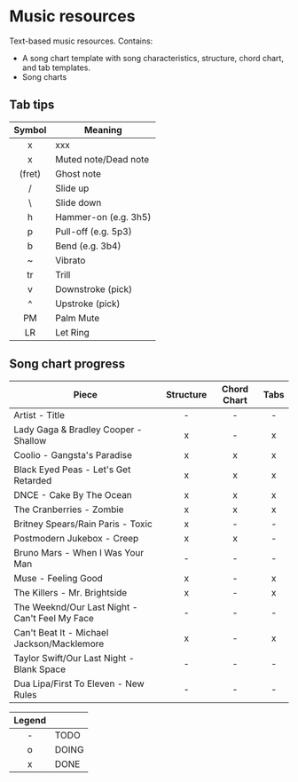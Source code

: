 # Music resources

Text-based music resources. Contains:
* A song chart template with song characteristics, structure, chord chart, and tab templates.
* Song charts

## Tab tips

| Symbol | Meaning                                          |
|:------:|--------------------------------------------------|
|   x    | xxx                                              |
|   x    | Muted note/Dead note                             |
| (fret) | Ghost note                                       |
|   /    | Slide up                                         |
|   \    | Slide down                                       |
|   h    | Hammer-on (e.g. 3h5)                             |
|   p    | Pull-off (e.g. 5p3)                              |
|   b    | Bend (e.g. 3b4)                                  |
|   ~    | Vibrato                                          |
|   tr   | Trill                                            |
|   v    | Downstroke (pick)                                |
|   ^    | Upstroke (pick)                                  |
|   PM   | Palm Mute                                        |
|   LR   | Let Ring                                         |

## Song chart progress

| Piece                	                                    | Structure | Chord Chart | Tabs  |
|-----------------------------------------------------------|:---------:|:-----------:|:-----:|
| Artist - Title                                            | -         | -           | -     |
| Lady Gaga & Bradley Cooper - Shallow                      | x         | -           | x     |
| Coolio - Gangsta's Paradise                               | x         | x           | x     |
| Black Eyed Peas - Let's Get Retarded                      | x         | x           | x     |
| DNCE - Cake By The Ocean                                  | x         | x           | x     |
| The Cranberries - Zombie                                  | x         | x           | x     |
| Britney Spears/Rain Paris - Toxic                         | x         | -           | -     |
| Postmodern Jukebox - Creep                                | x         | x           | -     |
| Bruno Mars - When I Was Your Man                          | -         | -           | -     |
| Muse - Feeling Good                                       | x         | -           | x     |
| The Killers - Mr. Brightside                              | x         | -           | x     |
| The Weeknd/Our Last Night - Can't Feel My Face            | -         | -           | -     |
| Can't Beat It - Michael Jackson/Macklemore                | x         | -           | x     |
| Taylor Swift/Our Last Night - Blank Space                 | -         | -           | -     |
| Dua Lipa/First To Eleven - New Rules                      | -         | -           | -     |

| Legend |       |
|:------:|-------|
|   -    | TODO  |
|   o    | DOING |
|   x    | DONE  |